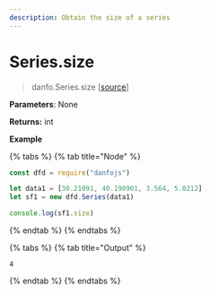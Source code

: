 ```yaml
---
description: Obtain the size of a series
---
```


# Series.size

> danfo.Series.size  \[[source](https://github.com/opensource9ja/danfojs/blob/master/danfojs/src/core/generic.js#L305)\]

**Parameters**: None

**Returns:** int

**Example**

{% tabs %}
{% tab title="Node" %}
```javascript
const dfd = require("danfojs")

let data1 = [30.21091, 40.190901, 3.564, 5.0212]
let sf1 = new dfd.Series(data1)

console.log(sf1.size)
```
{% endtab %}
{% endtabs %}

{% tabs %}
{% tab title="Output" %}
```text
4
```
{% endtab %}
{% endtabs %}



